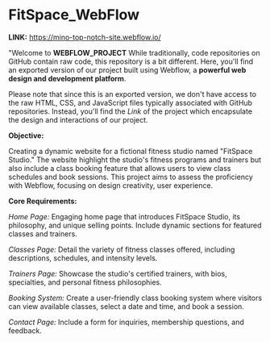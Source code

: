 # FitSpace_WebFlow
**LINK:** https://mino-top-notch-site.webflow.io/

"Welcome to **WEBFLOW_PROJECT** While traditionally, code repositories on GitHub contain raw code, this repository is a bit different. Here, you'll find an exported version of our project built using Webflow, a **powerful web design and development platform**.

Please note that since this is an exported version, we don't have access to the raw HTML, CSS, and JavaScript files typically associated with GitHub repositories. Instead, you'll find the *Link* of the project  which encapsulate the design and interactions of our project.

**Objective:**

Creating a dynamic website for a fictional fitness studio named "FitSpace Studio." The website highlight the studio's fitness programs and trainers but also include a class booking feature that allows users to view class schedules and book sessions. This project aims to assess the proficiency with Webflow, focusing on design creativity, user experience.

**Core Requirements:**

*Home Page:*  Engaging home page that introduces FitSpace Studio, its philosophy, and unique selling points. Include dynamic sections for featured classes and trainers.

*Classes Page:* Detail the variety of fitness classes offered, including descriptions, schedules, and intensity levels.

*Trainers Page:* Showcase the studio's certified trainers, with bios, specialties, and personal fitness philosophies.

*Booking System:* Create a user-friendly class booking system where visitors can view available classes, select a date and time, and book a session.

*Contact Page:* Include a form for inquiries, membership questions, and feedback.

